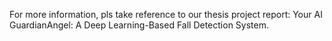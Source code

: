 For more information, pls take reference to our thesis project report: Your AI GuardianAngel: A Deep Learning-Based Fall Detection System.